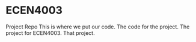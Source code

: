 # ECEN4003
Project Repo
This is where we put our code.  The code for the project.  The project for ECEN4003.  That project.
